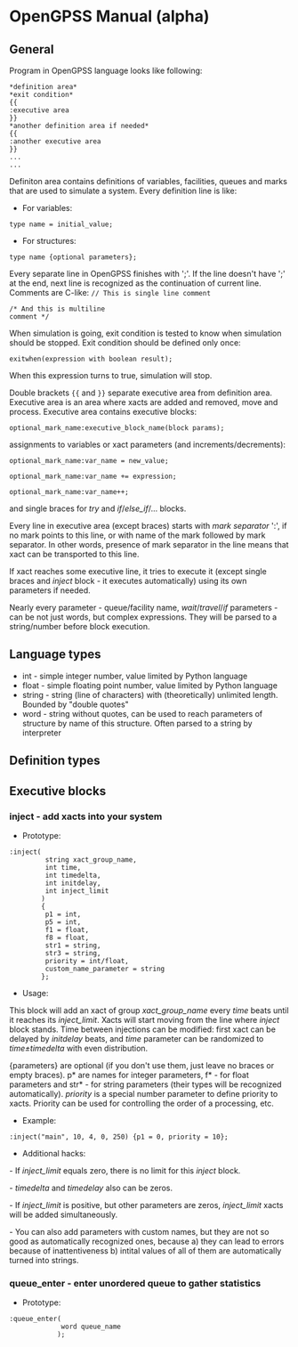 # OpenGPSS Manual (alpha)

## General
Program in OpenGPSS language looks like following:

```
*definition area*
*exit condition*
{{
:executive area
}}
*another definition area if needed*
{{
:another executive area
}}
...
...
```

Definiton area contains definitions of variables, facilities, queues and marks that are used to simulate a system. Every definition line is like:
- For variables:

`type name = initial_value;`
- For structures:

`type name {optional parameters};`

Every separate line in OpenGPSS finishes with ';'. If the line doesn't have ';' at the end, next line is recognized as the continuation of current line.
Comments are C-like: 
`// This is single line comment`
```
/* And this is multiline
comment */
```

When simulation is going, exit condition is tested to know when simulation should be stopped. Exit condition should be defined only once:

`exitwhen(expression with boolean result);`

When this expression turns to true, simulation will stop.

Double brackets `{{` and `}}` separate executive area from definition area. Executive area is an area where xacts are added and removed, move and process. Executive area contains executive blocks:

`optional_mark_name:executive_block_name(block params);`

assignments to variables or xact parameters (and increments/decrements):

`optional_mark_name:var_name = new_value;`

`optional_mark_name:var_name += expression;`

`optional_mark_name:var_name++;`

and single braces for *try* and *if*/*else_if*/... blocks.

Every line in executive area (except braces) starts with *mark separator* ':', if no mark points to this line, or with name of the mark followed by mark separator. In other words, presence of mark separator in the line means that xact can be transported to this line.

If xact reaches some executive line, it tries to execute it (except single braces and *inject* block - it executes automatically) using its own parameters if needed.

Nearly every parameter - queue/facility name, *wait*/*travel*/*if* parameters - can be not just words, but complex expressions. They will be parsed to a string/number before block execution.


## Language types
- int - simple integer number, value limited by Python language
- float - simple floating point number, value limited by Python language
- string - string (line of characters) with (theoretically) unlimited length. Bounded by "double quotes"
- word - string without quotes, can be used to reach parameters of structure by name of this structure. Often parsed to a string by interpreter

 
## Definition types



## Executive blocks
### inject - add xacts into your system
- Prototype: 
```
:inject(
         string xact_group_name, 
         int time, 
         int timedelta, 
         int initdelay,
         int inject_limit
        ) 
        {
         p1 = int, 
         p5 = int, 
         f1 = float, 
         f8 = float, 
         str1 = string, 
         str3 = string, 
         priority = int/float, 
         custom_name_parameter = string
        };
```
- Usage:

This block will add an xact of group *xact\_group\_name* every *time* beats until it reaches its *inject\_limit*. Xacts will start moving from the line where *inject* block stands. Time between injections can be modified: first xact can be delayed by *initdelay* beats, and *time* parameter can be randomized to *time±timedelta* with even distribution.

{parameters} are optional (if you don't use them, just leave no braces or empty braces). p\* are names for integer parameters, f\* - for float parameters and str\* - for string parameters (their types will be recognized automatically). *priority* is a special number parameter to define priority to xacts. Priority can be used for controlling the order of a processing, etc.
- Example:
```
:inject("main", 10, 4, 0, 250) {p1 = 0, priority = 10};
```
- Additional hacks:

\- If *inject\_limit* equals zero, there is no limit for this *inject* block.

\- *timedelta* and *timedelay* also can be zeros.

\- If *inject\_limit* is positive, but other parameters are zeros, *inject\_limit* xacts will be added simultaneously.

\- You can also add parameters with custom names, but they are not so good as automatically recognized ones, because a) they can lead to errors because of inattentiveness b) intital values of all of them are automatically turned into strings.

### queue_enter - enter unordered queue to gather statistics
- Prototype:
```
:queue_enter(
             word queue_name
            );
```
